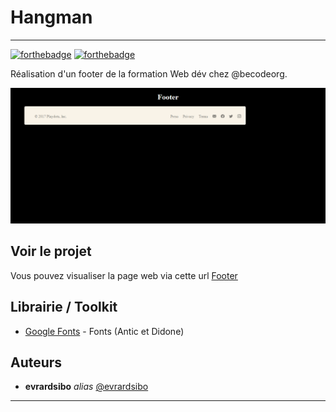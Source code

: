 # Hangman
<hr>


[![forthebadge](https://forthebadge.com/images/badges/uses-html.svg)](https://forthebadge.com)
[![forthebadge](https://forthebadge.com/images/badges/uses-css.svg)](https://forthebadge.com)



Réalisation d'un footer de la formation Web dév chez @becodeorg.

![Preview](assets/img/footer.png)


## Voir le projet

Vous pouvez visualiser la page web via cette url [Footer]( https://evrardsibo.github.io/Hangman/)

## Librairie / Toolkit

* [Google Fonts](https://fonts.google.com/) - Fonts (Antic et Didone)


## Auteurs
* **evrardsibo** _alias_ [@evrardsibo](https://github.com/evrardsibo)

<hr>

